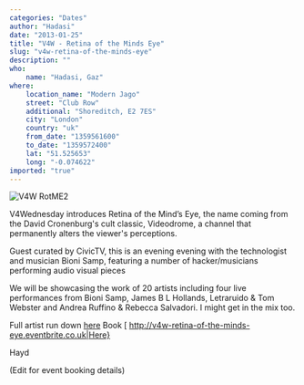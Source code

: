 ```yaml
---
categories: "Dates"
author: "Hadasi"
date: "2013-01-25"
title: "V4W - Retina of the Minds Eye"
slug: "v4w-retina-of-the-minds-eye"
description: ""
who: 
    name: "Hadasi, Gaz"
where: 
    location_name: "Modern Jago"
    street: "Club Row"
    additional: "Shoreditch, E2 7ES"
    city: "London"
    country: "uk"
    from_date: "1359561600"
    to_date: "1359572400"
    lat: "51.525653"
    long: "-0.074622"
imported: "true"
---
```



![V4W RotME2](V4W-Temmplate---Civic-TV_0.jpg) 


V4Wednesday introduces Retina of the Mind’s Eye,  the name coming from the David Cronenburg's cult classic, Videodrome, a channel that permanently alters the viewer's perceptions.

Guest curated by CivicTV, this is an evening evening with the technologist and musician Bioni Samp, featuring a number of hacker/musicians performing audio visual pieces

We will be showcasing the work of 20 artists including four live performances from Bioni Samp, James B L Hollands, Letraruido & Tom Webster and Andrea Ruffino & Rebecca Salvadori. I might get in the mix too.

Full artist run down [here](http://www.v4wednesday.com/2013/01/event-v4w-30th-january-2013-retina-of.html) Book [ http://v4w-retina-of-the-minds-eye.eventbrite.co.uk|Here}

Hayd

(Edit for event booking details)
